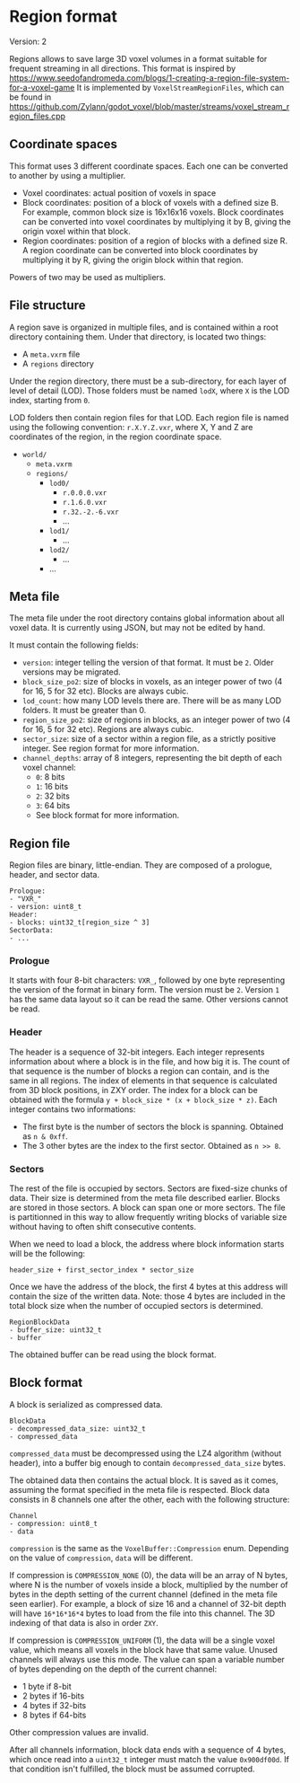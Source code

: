 Region format
==================

Version: 2

Regions allows to save large 3D voxel volumes in a format suitable for frequent streaming in all directions.
This format is inspired by https://www.seedofandromeda.com/blogs/1-creating-a-region-file-system-for-a-voxel-game
It is implemented by `VoxelStreamRegionFiles`, which can be found in https://github.com/Zylann/godot_voxel/blob/master/streams/voxel_stream_region_files.cpp


Coordinate spaces
-------------------

This format uses 3 different coordinate spaces. Each one can be converted to another by using a multiplier.

- Voxel coordinates: actual position of voxels in space
- Block coordinates: position of a block of voxels with a defined size B. For example, common block size is 16x16x16 voxels. Block coordinates can be converted into voxel coordinates by multiplying it by B, giving the origin voxel within that block.
- Region coordinates: position of a region of blocks with a defined size R. A region coordinate can be converted into block coordinates by multiplying it by R, giving the origin block within that region.

Powers of two may be used as multipliers.


File structure
----------------

A region save is organized in multiple files, and is contained within a root directory containing them.
Under that directory, is located two things:

- A `meta.vxrm` file
- A `regions` directory

Under the region directory, there must be a sub-directory, for each layer of level of detail (LOD). Those folders must be named `lodX`, where `X` is the LOD index, starting from `0`.

LOD folders then contain region files for that LOD.
Each region file is named using the following convention: `r.X.Y.Z.vxr`, where X, Y and Z are coordinates of the region, in the region coordinate space.

- `world/`
	- `meta.vxrm`
	- `regions/`
		- `lod0/`
			- `r.0.0.0.vxr`
			- `r.1.6.0.vxr`
			- `r.32.-2.-6.vxr`
			- ...
		- `lod1/`
			- ...
		- `lod2/`
			- ...
		- ...


Meta file
------------

The meta file under the root directory contains global information about all voxel data. It is currently using JSON, but may not be edited by hand.

It must contain the following fields:

- `version`: integer telling the version of that format. It must be `2`. Older versions may be migrated.
- `block_size_po2`: size of blocks in voxels, as an integer power of two (4 for 16, 5 for 32 etc). Blocks are always cubic.
- `lod_count`: how many LOD levels there are. There will be as many LOD folders. It must be greater than 0.
- `region_size_po2`: size of regions in blocks, as an integer power of two (4 for 16, 5 for 32 etc). Regions are always cubic.
- `sector_size`: size of a sector within a region file, as a strictly positive integer. See region format for more information.
- `channel_depths`: array of 8 integers, representing the bit depth of each voxel channel:
	- `0`: 8 bits
	- `1`: 16 bits
	- `2`: 32 bits
	- `3`: 64 bits
	- See block format for more information.


Region file
-------------

Region files are binary, little-endian. They are composed of a prologue, header, and sector data.

```
Prologue:
- "VXR_"
- version: uint8_t
Header:
- blocks: uint32_t[region_size ^ 3]
SectorData:
- ...
```

### Prologue

It starts with four 8-bit characters: `VXR_`, followed by one byte representing the version of the format in binary form. The version must be `2`. Version `1` has the same data layout so it can be read the same. Other versions cannot be read.

### Header

The header is a sequence of 32-bit integers. Each integer represents information about where a block is in the file, and how big it is. The count of that sequence is the number of blocks a region can contain, and is the same in all regions. The index of elements in that sequence is calculated from 3D block positions, in ZXY order. The index for a block can be obtained with the formula `y + block_size * (x + block_size * z)`.
Each integer contains two informations:
- The first byte is the number of sectors the block is spanning. Obtained as `n & 0xff`.
- The 3 other bytes are the index to the first sector. Obtained as `n >> 8`.

### Sectors

The rest of the file is occupied by sectors.
Sectors are fixed-size chunks of data. Their size is determined from the meta file described earlier.
Blocks are stored in those sectors. A block can span one or more sectors.
The file is partitionned in this way to allow frequently writing blocks of variable size without having to often shift consecutive contents.

When we need to load a block, the address where block information starts will be the following:
```
header_size + first_sector_index * sector_size
```

Once we have the address of the block, the first 4 bytes at this address will contain the size of the written data.
Note: those 4 bytes are included in the total block size when the number of occupied sectors is determined.

```
RegionBlockData
- buffer_size: uint32_t
- buffer
```

The obtained buffer can be read using the block format.


Block format
--------------

A block is serialized as compressed data.

```
BlockData
- decompressed_data_size: uint32_t
- compressed_data
```

`compressed_data` must be decompressed using the LZ4 algorithm (without header), into a buffer big enough to contain `decompressed_data_size` bytes.

The obtained data then contains the actual block. It is saved as it comes, assuming the format specified in the meta file is respected.
Block data consists in 8 channels one after the other, each with the following structure:

```
Channel
- compression: uint8_t
- data
```

`compression` is the same as the `VoxelBuffer::Compression` enum.
Depending on the value of `compression`, `data` will be different.

If compression is `COMPRESSION_NONE` (0), the data will be an array of N bytes, where N is the number of voxels inside a block, multiplied by the number of bytes in the depth setting of the current channel (defined in the meta file seen earlier). For example, a block of size 16 and a channel of 32-bit depth will have `16*16*16*4` bytes to load from the file into this channel.
The 3D indexing of that data is also in order `ZXY`.

If compression is `COMPRESSION_UNIFORM` (1), the data will be a single voxel value, which means all voxels in the block have that same value. Unused channels will always use this mode. The value can span a variable number of bytes depending on the depth of the current channel:
- 1 byte if 8-bit
- 2 bytes if 16-bits
- 4 bytes if 32-bits
- 8 bytes if 64-bits

Other compression values are invalid.

After all channels information, block data ends with a sequence of 4 bytes, which once read into a `uint32_t` integer must match the value `0x900df00d`. If that condition isn't fulfilled, the block must be assumed corrupted.

